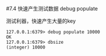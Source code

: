 #7.4	快速产生测试数据
	debug populate

测试利器，快速产生大量的key

    127.0.0.1:6379> debug populate 10000
    OK
    127.0.0.1:6379> dbsize
    (integer) 10000

